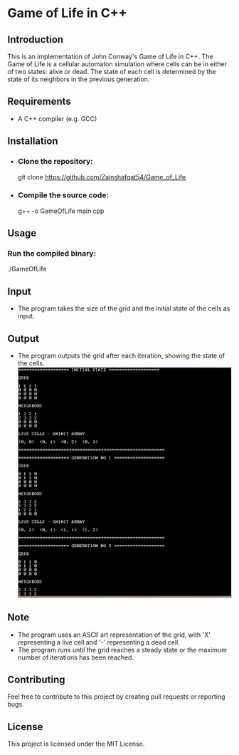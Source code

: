 
# Game of Life in C++

## Introduction

This is an implementation of John Conway's Game of Life in C++. The Game of Life is a cellular automaton simulation where cells can be in either of two states: alive or dead. The state of each cell is determined by the state of its neighbors in the previous generation.

## Requirements
- A C++ compiler (e.g. GCC)

## Installation
- ### Clone the repository:
   git clone https://github.com/Zainshafqat54/Game_of_Life
- ### Compile the source code:
   g++ -o GameOfLife main.cpp

## Usage
### Run the compiled binary:
./GameOfLife

## Input
- The program takes the size of the grid and the initial state of the cells as input.

## Output
- The program outputs the grid after each iteration, showing the state of the cells.
![](GameOfLifeoutput.PNG)

## Note
- The program uses an ASCII art representation of the grid, with 'X' representing a live cell and '-' representing a dead cell.
- The program runs until the grid reaches a steady state or the maximum number of iterations has been reached.

## Contributing
Feel free to contribute to this project by creating pull requests or reporting bugs.

## License
This project is licensed under the MIT License.
